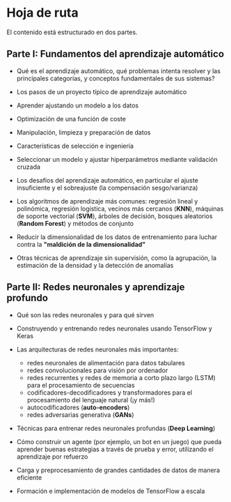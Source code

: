 # Hoja de ruta

El contenido está estructurado en dos partes.

## Parte I: Fundamentos del aprendizaje automático

* Qué es el aprendizaje automático, qué problemas intenta resolver y las principales categorías, y conceptos fundamentales de sus sistemas?

* Los pasos de un proyecto típico de aprendizaje automático

* Aprender ajustando un modelo a los datos

* Optimización de una función de coste

* Manipulación, limpieza y preparación de datos

* Características de selección e ingeniería

* Seleccionar un modelo y ajustar hiperparámetros mediante validación cruzada

* Los desafíos del aprendizaje automático, en particular el ajuste insuficiente y el sobreajuste (la compensación sesgo/varianza)

* Los algoritmos de aprendizaje más comunes: regresión lineal y polinómica, regresión logística, vecinos más cercanos (**KNN**), máquinas de soporte vectorial (**SVM**), árboles de decisión, bosques aleatorios (**Random Forest**) y métodos de conjunto

* Reducir la dimensionalidad de los datos de entrenamiento para luchar contra la **"maldición de la dimensionalidad"**

* Otras técnicas de aprendizaje sin supervisión, como la agrupación, la estimación de la densidad y la detección de anomalías

## Parte II: Redes neuronales y aprendizaje profundo

* Qué son las redes neuronales y para qué sirven

* Construyendo y entrenando redes neuronales usando TensorFlow y Keras

* Las arquitecturas de redes neuronales más importantes: 
    - redes neuronales de alimentación para datos tabulares
    - redes convolucionales para visión por ordenador
    - redes recurrentes y redes de memoria a corto plazo largo (LSTM) para el procesamiento de secuencias
    - codificadores-decodificadores y transformadores para el procesamiento del lenguaje natural (¡y más!)
    - autocodificadores (**auto-encoders**)
    - redes adversarias generativa (**GANs**)

* Técnicas para entrenar redes neuronales profundas (**Deep Learning**)

* Cómo construir un agente (por ejemplo, un bot en un juego) que pueda aprender buenas estrategias a través de prueba y error, utilizando el aprendizaje por refuerzo

* Carga y preprocesamiento de grandes cantidades de datos de manera eficiente

* Formación e implementación de modelos de TensorFlow a escala